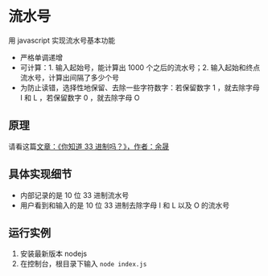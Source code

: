 # 流水号

用 javascript 实现流水号基本功能
- 严格单调递增
- 可计算：1. 输入起始号，能计算出 1000 个之后的流水号；2. 输入起始和终点流水号，计算出间隔了多少个号
- 为防止读错，选择性地保留、去除一些字符数字：若保留数字 1 ，就去除字母 I 和 L ，若保留数字 0 ，就去除字母 O

## 原理
请看这篇[文章：《你知道 33 进制吗？》，作者：余晟](https://mp.weixin.qq.com/s?__biz=MzA3MDMwOTcwMg==&mid=2650004856&idx=1&sn=e23e2878cd0d72c81c85655e611e1183&chksm=8739bf51b04e3647a568c54cde1eace389f11618eb914b3a9ed3a927b6b689f9c39e1043f4ee&mpshare=1&scene=1&srcid=0519Ms1rqr503hQBlYeIClys&pass_ticket=8dpdusbb%2B7R%2Bic3SSw1W%2FL%2BTDtYXhcEFaVIAI766gEFpWqySuTPpSAf37jZL%2FNiz#rd)

## 具体实现细节
- 内部记录的是 10 位 33 进制流水号
- 用户看到和输入的是 10 位 33 进制去除字母 I 和 L 以及 O 的流水号

## 运行实例
1. 安装最新版本 nodejs
2. 在控制台，根目录下输入 `node index.js`